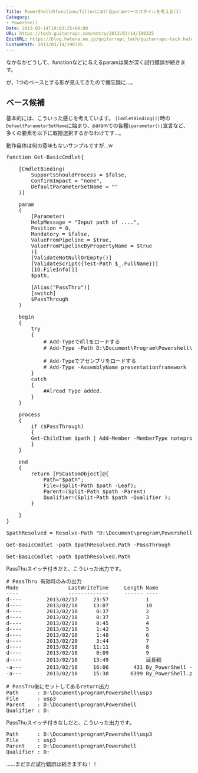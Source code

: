 ```yaml
---
Title: PowerShellのfunction/filterにおけるparamベーススタイルを考える(1)
Category:
- PowerShell
Date: 2013-03-14T19:03:25+09:00
URL: https://tech.guitarrapc.com/entry/2013/03/14/190325
EditURL: https://blog.hatena.ne.jp/guitarrapc_tech/guitarrapc-tech.hatenablog.com/atom/entry/11696248318757675538
CustomPath: 2013/03/14/190325
---
```


なかなかどうして、functionなどに与えるparamは奥が深く試行錯誤が続きます。

が、1つのベースとする形が見えてきたので備忘録に…。



<h2>ベース候補</h2>

基本的には、こういった感じを考えています。
<code>[CmdletBinding()]</code>時の<code>DefaultParameterSetName</code>に始まり、paramでの各種<code>[parameter()]</code>宣言など、多くの要素を以下に取捨選択するかなわけです…。

動作自体は何の意味もないサンプルですが…w
<pre class="brush: powershell">
function Get-BasicCmdlet{

    [CmdletBinding(
        SupportsShouldProcess = $false,
        ConfirmImpact = &quot;none&quot;,
        DefaultParameterSetName = &quot;&quot;
    )]

    param
    (
        [Parameter(
        HelpMessage = &quot;Input path of ....&quot;,
        Position = 0,
        Mandatory = $false,
        ValueFromPipeline = $true,
        ValueFromPipelineByPropertyName = $true
        )]
        [ValidateNotNullOrEmpty()]
        [ValidateScript({Test-Path $_.FullName})]
        [IO.FileInfo[]]
        $path,

        [Alias(&quot;PassThru&quot;)]
        [switch]
        $PassThrough
    )

    begin
    {
        try
        {
            # Add-Typeでdllをロードする
            # Add-Type -Path D:\Document\Program\Powershell\Sound\SmallBasic1.0\SmallBasicLibrary.dll

            # Add-Typeでアセンブリをロードする
            # Add-Type -AssemblyName presentationframework
        }
        catch
        {
            #Alread Type added.
        }
    }

    process
    {
        if ($PassThrough)
        {
        Get-ChildItem $path | Add-Member -MemberType noteproperty -Name GetChildItem -Value $path -Force -PassThru
        }
    }

    end
    {
        return [PSCustomObject]@{
            Path=&quot;$path&quot;;
            File=(Split-Path $path -Leaf);
            Parent=(Split-Path $path -Parent)
            Qualifier=(Split-Path $path -Qualifier );
        }

    }
}

$pathResolved = Resolve-Path &quot;D:\Document\program\Powershell\usp3&quot;

Get-BasicCmdlet -path $pathResolved.Path -PassThrough

Get-BasicCmdlet -path $pathResolved.Path
</pre>

PassThuスイッチ付きだと、こういった出力です。
<pre class="brush: powershell">
# PassThru 有効時のみの出力
Mode                LastWriteTime     Length Name
----                -------------     ------ ----
d----        2013/02/17     23:57            1
d----        2013/02/18     13:07            10
d----        2013/02/18      0:37            2
d----        2013/02/18      0:37            3
d----        2013/02/18      0:45            4
d----        2013/02/18      1:42            5
d----        2013/02/18      1:48            6
d----        2013/02/20      3:44            7
d----        2013/02/18     11:11            8
d----        2013/02/18      0:09            9
d----        2013/02/18     13:49            延長戦
-a---        2013/02/18     16:06        431 By_PowerShell - コピー.ps1
-a---        2013/02/18     15:38       6399 By_PowerShell.ps1

# PassTru後にセットしてあるreturn出力
Path      : D:\Document\program\Powershell\usp3
File      : usp3
Parent    : D:\Document\program\Powershell
Qualifier : D:
</pre>

PassThuスイッチ付きなしだと、こういった出力です。
<pre class="brush: powershell">
Path      : D:\Document\program\Powershell\usp3
File      : usp3
Parent    : D:\Document\program\Powershell
Qualifier : D:
</pre>
……まだまだ試行錯誤は続きますね！！
